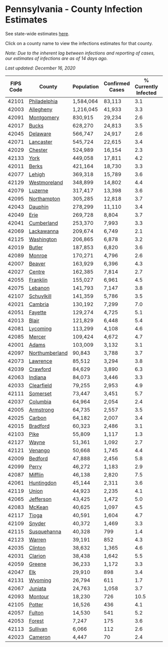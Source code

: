 # Pennsylvania - County Infection Estimates

See state-wide estimates [here](/infections/us-pa).

Click on a county name to view the infections estimates for that county.

*Note: Due to the inherent lag between infections and reporting of cases, our estimates of infections are as of 14 days ago.*

*Last updated: December 16, 2020*

|   FIPS Code |                           County |   Population |   Confirmed Cases |   % Currently Infected |   % Total Infected |
|-------------|----------------------------------|--------------|-------------------|------------------------|--------------------|
|       42101 |     [Philadelphia](philadelphia) |    1,584,064 |            83,113 |                    3.1 |               20.9 |
|       42003 |           [Allegheny](allegheny) |    1,216,045 |            41,933 |                    3.3 |               10.5 |
|       42091 |         [Montgomery](montgomery) |      830,915 |            29,234 |                    2.6 |               13.5 |
|       42017 |                   [Bucks](bucks) |      628,270 |            24,813 |                    3.5 |               14.5 |
|       42045 |             [Delaware](delaware) |      566,747 |            24,917 |                    2.6 |               17.1 |
|       42071 |           [Lancaster](lancaster) |      545,724 |            22,615 |                    3.4 |               14.2 |
|       42029 |               [Chester](chester) |      524,989 |            16,154 |                    2.3 |               10.6 |
|       42133 |                     [York](york) |      449,058 |            17,811 |                    4.2 |               12.1 |
|       42011 |                   [Berks](berks) |      421,164 |            18,730 |                    3.3 |               16.6 |
|       42077 |                 [Lehigh](lehigh) |      369,318 |            15,789 |                    3.6 |               16.9 |
|       42129 |     [Westmoreland](westmoreland) |      348,899 |            14,802 |                    4.4 |               12.4 |
|       42079 |               [Luzerne](luzerne) |      317,417 |            13,398 |                    3.6 |               16.2 |
|       42095 |       [Northampton](northampton) |      305,285 |            12,818 |                    3.7 |               16.2 |
|       42043 |               [Dauphin](dauphin) |      278,299 |            11,110 |                    3.4 |               12.9 |
|       42049 |                     [Erie](erie) |      269,728 |             8,804 |                    3.7 |                9.6 |
|       42041 |         [Cumberland](cumberland) |      253,370 |             7,993 |                    3.3 |                9.9 |
|       42069 |         [Lackawanna](lackawanna) |      209,674 |             6,749 |                    2.1 |               12.0 |
|       42125 |         [Washington](washington) |      206,865 |             6,878 |                    3.2 |                9.7 |
|       42019 |                 [Butler](butler) |      187,853 |             6,820 |                    3.6 |               10.8 |
|       42089 |                 [Monroe](monroe) |      170,271 |             4,796 |                    2.6 |               12.0 |
|       42007 |                 [Beaver](beaver) |      163,929 |             6,396 |                    4.3 |               12.6 |
|       42027 |                 [Centre](centre) |      162,385 |             7,814 |                    2.7 |               13.9 |
|       42055 |             [Franklin](franklin) |      155,027 |             6,961 |                    4.5 |               14.2 |
|       42075 |               [Lebanon](lebanon) |      141,793 |             7,147 |                    3.8 |               17.3 |
|       42107 |         [Schuylkill](schuylkill) |      141,359 |             5,786 |                    3.5 |               13.3 |
|       42021 |               [Cambria](cambria) |      130,192 |             7,299 |                    7.0 |               16.5 |
|       42051 |               [Fayette](fayette) |      129,274 |             4,725 |                    5.1 |               10.1 |
|       42013 |                   [Blair](blair) |      121,829 |             6,448 |                    5.4 |               15.1 |
|       42081 |             [Lycoming](lycoming) |      113,299 |             4,108 |                    4.6 |               10.4 |
|       42085 |                 [Mercer](mercer) |      109,424 |             4,672 |                    4.7 |               12.5 |
|       42001 |                   [Adams](adams) |      103,009 |             3,132 |                    3.1 |                9.4 |
|       42097 | [Northumberland](northumberland) |       90,843 |             3,788 |                    3.7 |               12.5 |
|       42073 |             [Lawrence](lawrence) |       85,512 |             3,294 |                    3.8 |               11.6 |
|       42039 |             [Crawford](crawford) |       84,629 |             3,890 |                    6.3 |               12.7 |
|       42063 |               [Indiana](indiana) |       84,073 |             3,446 |                    3.3 |               12.3 |
|       42033 |         [Clearfield](clearfield) |       79,255 |             2,953 |                    4.9 |               10.8 |
|       42111 |             [Somerset](somerset) |       73,447 |             3,451 |                    5.7 |               13.1 |
|       42037 |             [Columbia](columbia) |       64,964 |             2,054 |                    2.4 |               11.3 |
|       42005 |           [Armstrong](armstrong) |       64,735 |             2,557 |                    3.5 |               11.7 |
|       42025 |                 [Carbon](carbon) |       64,182 |             2,007 |                    3.4 |               10.8 |
|       42015 |             [Bradford](bradford) |       60,323 |             2,486 |                    3.1 |               12.1 |
|       42103 |                     [Pike](pike) |       55,809 |             1,117 |                    1.3 |                9.7 |
|       42127 |                   [Wayne](wayne) |       51,361 |             1,092 |                    2.7 |                6.7 |
|       42121 |               [Venango](venango) |       50,668 |             1,745 |                    4.4 |                9.7 |
|       42009 |               [Bedford](bedford) |       47,888 |             2,456 |                    5.8 |               15.0 |
|       42099 |                   [Perry](perry) |       46,272 |             1,183 |                    2.9 |                7.4 |
|       42087 |               [Mifflin](mifflin) |       46,138 |             2,820 |                    7.5 |               18.5 |
|       42061 |         [Huntingdon](huntingdon) |       45,144 |             2,311 |                    3.6 |               15.9 |
|       42119 |                   [Union](union) |       44,923 |             2,235 |                    4.1 |               15.0 |
|       42065 |           [Jefferson](jefferson) |       43,425 |             1,472 |                    5.0 |                9.9 |
|       42083 |                 [McKean](mckean) |       40,625 |             1,097 |                    4.5 |                7.9 |
|       42117 |                   [Tioga](tioga) |       40,591 |             1,604 |                    4.7 |               11.7 |
|       42109 |                 [Snyder](snyder) |       40,372 |             1,469 |                    3.3 |               10.8 |
|       42115 |       [Susquehanna](susquehanna) |       40,328 |               799 |                    1.4 |                7.0 |
|       42123 |                 [Warren](warren) |       39,191 |               852 |                    4.3 |                6.1 |
|       42035 |               [Clinton](clinton) |       38,632 |             1,365 |                    4.6 |               10.2 |
|       42031 |               [Clarion](clarion) |       38,438 |             1,642 |                    5.5 |               12.8 |
|       42059 |                 [Greene](greene) |       36,233 |             1,172 |                    3.3 |                9.5 |
|       42047 |                       [Elk](elk) |       29,910 |               898 |                    3.4 |                8.6 |
|       42131 |               [Wyoming](wyoming) |       26,794 |               611 |                    1.7 |                7.1 |
|       42067 |               [Juniata](juniata) |       24,763 |             1,058 |                    3.7 |               14.0 |
|       42093 |               [Montour](montour) |       18,230 |               726 |                   10.5 |               19.3 |
|       42105 |                 [Potter](potter) |       16,526 |               436 |                    4.1 |                7.9 |
|       42057 |                 [Fulton](fulton) |       14,530 |               541 |                    5.2 |               10.9 |
|       42053 |                 [Forest](forest) |        7,247 |               175 |                    3.6 |                7.4 |
|       42113 |             [Sullivan](sullivan) |        6,066 |               112 |                    2.6 |                5.6 |
|       42023 |               [Cameron](cameron) |        4,447 |                70 |                    2.4 |                4.3 |